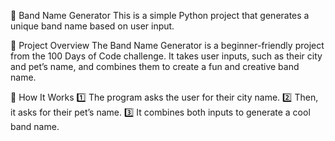 🎸 Band Name Generator
This is a simple Python project that generates a unique band name based on user input.

📌 Project Overview
The Band Name Generator is a beginner-friendly project from the 100 Days of Code challenge. It takes user inputs, such as their city and pet’s name, and combines them to create a fun and creative band name.



🚀 How It Works
1️⃣ The program asks the user for their city name.
2️⃣ Then, it asks for their pet’s name.
3️⃣ It combines both inputs to generate a cool band name.
















